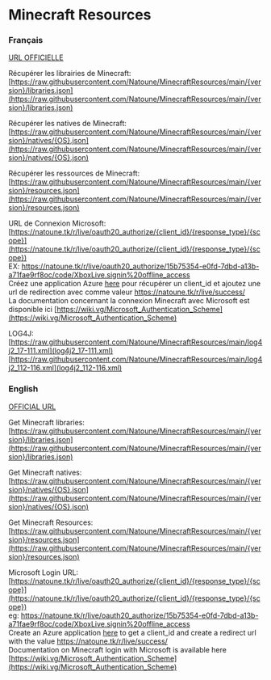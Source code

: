 # Minecraft Resources  
### Français  
  
[URL OFFICIELLE](https://natoune.tk/r/!README.php)  
  
  
  
Récupérer les librairies de Minecraft:  
[https://raw.githubusercontent.com/Natoune/MinecraftResources/main/{version}/libraries.json](https://raw.githubusercontent.com/Natoune/MinecraftResources/main/{version}/libraries.json)  
  
Récupérer les natives de Minecraft:  
[https://raw.githubusercontent.com/Natoune/MinecraftResources/main/{version}/natives/{OS}.json](https://raw.githubusercontent.com/Natoune/MinecraftResources/main/{version}/natives/{OS}.json)  
  
Récupérer les ressources de Minecraft:  
[https://raw.githubusercontent.com/Natoune/MinecraftResources/main/{version}/resources.json](https://raw.githubusercontent.com/Natoune/MinecraftResources/main/{version}/resources.json)  
  
URL de Connexion Microsoft:  
[https://natoune.tk/r/live/oauth20_authorize/{client_id}/{response_type}/{scope}](https://natoune.tk/r/live/oauth20_authorize/{client_id}/{response_type}/{scope})  
EX: https://natoune.tk/r/live/oauth20_authorize/15b75354-e0fd-7dbd-a13b-a71fae9rf8oc/code/XboxLive.signin%20offline_access  
Créez une application Azure [here](https://go.microsoft.com/fwlink/?linkid=2083908) pour récupérer un client_id et ajoutez une url de redirection avec comme valeur https://natoune.tk/r/live/success/  
La documentation concernant la connexion Minecraft avec Microsoft est disponible ici [https://wiki.vg/Microsoft_Authentication_Scheme](https://wiki.vg/Microsoft_Authentication_Scheme)  

LOG4J:
[https://raw.githubusercontent.com/Natoune/MinecraftResources/main/log4j2_17-111.xml](log4j2_17-111.xml)  
[https://raw.githubusercontent.com/Natoune/MinecraftResources/main/log4j2_112-116.xml](log4j2_112-116.xml)
  
### English  
  
[OFFICIAL URL](https://natoune.tk/r/!README.php)  
  
  
  
Get Minecraft libraries:  
[https://raw.githubusercontent.com/Natoune/MinecraftResources/main/{version}/libraries.json](https://raw.githubusercontent.com/Natoune/MinecraftResources/main/{version}/libraries.json)  
  
Get Minecraft natives:  
[https://raw.githubusercontent.com/Natoune/MinecraftResources/main/{version}/natives/{OS}.json](https://raw.githubusercontent.com/Natoune/MinecraftResources/main/{version}/natives/{OS}.json)  
  
Get Minecraft Resources:  
[https://raw.githubusercontent.com/Natoune/MinecraftResources/main/{version}/resources.json](https://raw.githubusercontent.com/Natoune/MinecraftResources/main/{version}/resources.json)  
  
Microsoft Login URL:  
[https://natoune.tk/r/live/oauth20_authorize/{client_id}/{response_type}/{scope}](https://natoune.tk/r/live/oauth20_authorize/{client_id}/{response_type}/{scope})  
eg: https://natoune.tk/r/live/oauth20_authorize/15b75354-e0fd-7dbd-a13b-a71fae9rf8oc/code/XboxLive.signin%20offline_access  
Create an Azure application [here](https://go.microsoft.com/fwlink/?linkid=2083908) to get a client_id and create a redirect url with the value https://natoune.tk/r/live/success/  
Documentation on Minecraft login with Microsoft is available here [https://wiki.vg/Microsoft_Authentication_Scheme](https://wiki.vg/Microsoft_Authentication_Scheme)  